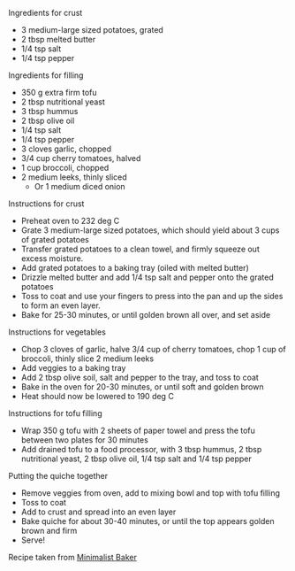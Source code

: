 Ingredients for crust 
- 3 medium-large sized potatoes, grated
- 2 tbsp melted butter
- 1/4 tsp salt
- 1/4 tsp pepper 

Ingredients for filling 
- 350 g extra firm tofu
- 2 tbsp nutritional yeast
- 3 tbsp hummus
- 2 tbsp olive oil
- 1/4 tsp salt
- 1/4 tsp pepper 
- 3 cloves garlic, chopped
- 3/4 cup cherry tomatoes, halved
- 1 cup broccoli, chopped 
- 2 medium leeks, thinly sliced 
  - Or 1 medium diced onion

Instructions for crust
- Preheat oven to 232 deg C 
- Grate 3 medium-large sized potatoes, which should yield about 3 cups of grated potatoes 
- Transfer grated potatoes to a clean towel, and firmly squeeze out excess moisture.
- Add grated potatoes to a baking tray (oiled with melted butter)
- Drizzle melted butter and add 1/4 tsp salt and pepper onto the grated potatoes
- Toss to coat and use your fingers to press into the pan and up the sides to form an even layer. 
- Bake for 25-30 minutes, or until golden brown all over, and set aside

Instructions for vegetables
- Chop 3 cloves of garlic, halve 3/4 cup of cherry tomatoes, chop 1 cup of broccoli, thinly slice 2 medium leeks
- Add veggies to a baking tray
- Add 2 tbsp olive soil, salt and pepper to the tray, and toss to coat
- Bake in the oven for 20-30 minutes, or until soft and golden brown 
- Heat should now be lowered to 190 deg C

Instructions for tofu filling
- Wrap 350 g tofu with 2 sheets of paper towel and press the tofu between two plates for 30 minutes
- Add drained tofu to a food processor, with 3 tbsp hummus, 2 tbsp nutritional yeast, 2 tbsp olive oil, 1/4 tsp salt and 1/4 tsp pepper 

Putting the quiche together 
- Remove veggies from oven, add to mixing bowl and top with tofu filling
- Toss to coat
- Add to crust and spread into an even layer
- Bake quiche for about 30-40 minutes, or until the top appears golden brown and firm 
- Serve!

Recipe taken from [Minimalist Baker](https://minimalistbaker.com/simple-tofu-quiche/)
